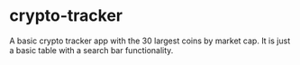 # crypto-tracker
A basic crypto tracker app with the 30 largest coins by market cap. It is just a basic table with a search bar functionality.
